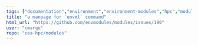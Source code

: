 ```yaml
---
tags: ["documentation","environment","environment-modules","hpc","module","modulefiles","shell","tcl"]
title: "a manpage for `envml` command"
html_url: "https://github.com/envmodules/modules/issues/190"
user: "cmarqu"
repo: "cea-hpc/modules"
---
```


